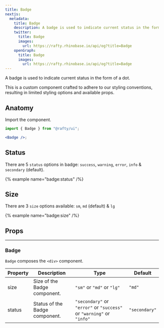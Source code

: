 ```yaml
---
title: Badge
nextjs:
  metadata:
    title: Badge
    description: A badge is used to indicate current status in the form of a dot.
    twitter:
      title: Badge
      images:
        url: https://rafty.rhinobase.io/api/og?title=Badge
    openGraph:
      title: Badge
      images:
        url: https://rafty.rhinobase.io/api/og?title=Badge
---
```


A badge is used to indicate current status in the form of a dot.

This is a custom component crafted to adhere to our styling conventions, resulting in limited styling options and available props.

## Anatomy

Import the component.

```jsx
import { Badge } from "@rafty/ui";

<Badge />;
```

## Status

There are 5 `status` options in badge: `success`, `warning`, `error`, `info` & `secondary` (default).

{% example name="badge:status" /%}

## Size

There are 3 `size` options available: `sm`, `md` (default) & `lg`

{% example name="badge:size" /%}

## Props

---

### Badge

`Badge` composes the `<div>` component.

| Property | Description                    | Type                                                                 | Default       |
| -------- | ------------------------------ | -------------------------------------------------------------------- | ------------- |
| size     | Size of the Badge component.   | `"sm"` or `"md"` or `"lg"`                                           | `"md"`        |
| status   | Status of the Badge component. | `"secondary"` or `"error"` or `"success"` or `"warning"` or `"info"` | `"secondary"` |
